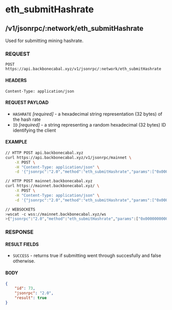 # eth_submitHashrate

## /v1/jsonrpc/:network/eth_submitHashrate

Used for submitting mining hashrate.

### REQUEST

`POST https://api.backbonecabal.xyz/v1/jsonrpc/:network/eth_submitHashrate`

#### HEADERS

`Content-Type: application/json`

#### REQUEST PAYLOAD

-   `HASHRATE` _[required]_ - a hexadecimal string representation (32 bytes) of the hash rate
-   `ID` _[required]_ - a string representing a random hexadecimal (32 bytes) ID identifying the client

#### EXAMPLE

```bash
// HTTP POST api.backbonecabal.xyz
curl https://api.backbonecabal.xyz/v1/jsonrpc/mainnet \
    -X POST \
    -H "Content-Type: application/json" \
    -d '{"jsonrpc":"2.0","method":"eth_submitHashrate","params":["0x0000000000000000000000000000000000000000000000000000000000500000", "0x59daa26581d0acd1fce254fb7e85952f4c09d0915afd33d3886cd914bc7d283c"],"id":1}'

// HTTP POST mainnet.backbonecabal.xyz
curl https://mainnet.backbonecabal.xyz/ \
    -X POST \
    -H "Content-Type: application/json" \
    -d '{"jsonrpc":"2.0","method":"eth_submitHashrate","params":["0x0000000000000000000000000000000000000000000000000000000000500000", "0x59daa26581d0acd1fce254fb7e85952f4c09d0915afd33d3886cd914bc7d283c"],"id":1}'

// WEBSOCKETS
>wscat -c wss://mainnet.backbonecabal.xyz/ws
>{"jsonrpc":"2.0","method":"eth_submitHashrate","params":["0x0000000000000000000000000000000000000000000000000000000000500000", "0x59daa26581d0acd1fce254fb7e85952f4c09d0915afd33d3886cd914bc7d283c"],"id":1}
```

### RESPONSE

#### RESULT FIELDS

-   `SUCCESS` - returns true if submitting went through succesfully and false otherwise.

#### BODY

```json
{
	"id": 73,
	"jsonrpc": "2.0",
	"result": true
}
```
